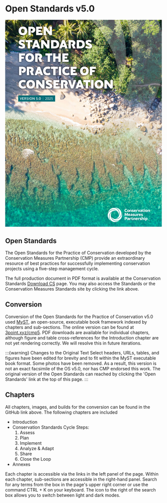 # Open Standards v5.0
![alt text](zimage/cover.png) <br>

## Open Standards
The Open Standards for the Practice of Conservation developed by the Conservation Measures Partnership (CMP) provide an extraordinary resource of best practices for successfully implementing conservation projects using a five-step management cycle. 

The full production document in PDF format is available at the Conservation Standards [Download CS](https://conservationstandards.org/download-cs) page. You may also access the Standards or the Conservation Measures Standards site by clicking the link above.

## Conversion
Conversion of the Open Standards for the Practice of Conservation v5.0 used [MyST](https://https://mystmd.org), an open-source, executable book framework indexed by chapters and sub-sections. The online version can be found at [3point.xyz/cmp5](https://3point.xyz/cmp5). PDF downloads are available for individual chapters, although figure and table cross-references for the Introduction chapter are not yet rendering correctly. We will resolve this in future iterations.

:::{warning} Changes to the Original Text
Select headers, URLs, tables, and figures have been edited for brevity and to fit within the MyST executable book format. Some photos have been removed. As a result, this version is not an exact facsimile of the OS v5.0, nor has CMP endorsed this work. The original version of the Open Standards can reached by clicking the 'Open Standards' link at the top of this page.
:::

## Chapters
All chapters, images, and builds for the conversion can be found in the GitHub link above. The following chapters are included

- Introduction
- Conservation Standards Cycle Steps:
    1. Assess
    2. Plan
    3. Implement
    4. Analyze & Adapt
    5. Share
    6. Close the Loop
- Annexes

Each chapter is accessible via the links in the left panel of the page. Within each chapter, sub-sections are accessible in the right-hand panel. Search for any terms from the box in the page's upper right corner or use the command CTRL + K on your keyboard. The icon to the right of the search box allows you to switch between light and dark modes.
